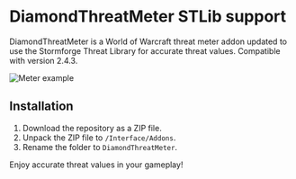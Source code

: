 # DiamondThreatMeter STLib support

DiamondThreatMeter is a World of Warcraft threat meter addon updated to use the Stormforge Threat Library for accurate threat values. Compatible with version 2.4.3.

![Meter example](https://github.com/user-attachments/assets/d5a05593-cc57-4df5-9154-5e6b6af1d35e)

## Installation

1. Download the repository as a ZIP file.
2. Unpack the ZIP file to `/Interface/Addons`.
3. Rename the folder to `DiamondThreatMeter`.

Enjoy accurate threat values in your gameplay!
